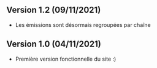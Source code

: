 ## Version 1.2 (09/11/2021)

* Les émissions sont désormais regroupées par chaîne

## Version 1.0 (04/11/2021)

* Première version fonctionnelle du site :)
